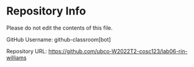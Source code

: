 # Repository Info
Please do not edit the contents of this file.

GitHub Username: github-classroom[bot]

Repository URL: https://github.com/ubco-W2022T2-cosc123/lab06-rin-williams
